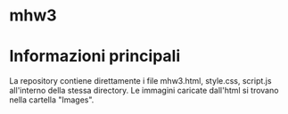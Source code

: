 # mhw3

# Informazioni principali
La repository contiene direttamente i file mhw3.html, style.css, script.js all'interno della stessa directory. Le immagini caricate dall'html si trovano nella cartella "Images".
